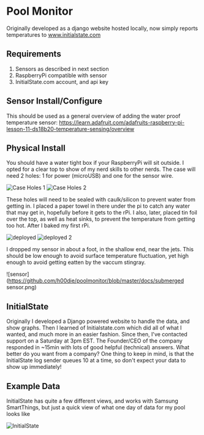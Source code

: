 # Pool Monitor
Originally developed as a django website hosted locally, now simply reports temperatures to www.initialstate.com

## Requirements
1. Sensors as described in next section
2. RaspberryPi compatible with sensor
3. InitialState.com account, and api key

## Sensor Install/Configure
This should be used as a general overview of adding the water proof temperature sensor: https://learn.adafruit.com/adafruits-raspberry-pi-lesson-11-ds18b20-temperature-sensing/overview

## Physical Install
You should have a water tight box if your RaspberryPi will sit outside.  I opted for a clear top to show of my nerd skills to other nerds.
The case will need 2 holes: 1 for power (microUSB) and one for the sensor wire.

![Case Holes 1](https://github.com/h00die/poolmonitor/blob/master/docs/drill%20case.png)
![Case Holes 2](https://github.com/h00die/poolmonitor/blob/master/docs/drill%20case2.png)

These holes will need to be sealed with caulk/silicon to prevent water from getting in.
I placed a paper towel in there under the pi to catch any water that may get in, hopefully before it gets to the rPi.
I also, later, placed tin foil over the top, as well as heat sinks, to prevent the temperature from getting too hot.  After I baked my first rPi.

![deployed](https://github.com/h00die/poolmonitor/blob/master/docs/raspberrypi.png)
![deployed 2](https://github.com/h00die/poolmonitor/blob/master/docs/raspberrypi2.png)

I dropped my sensor in about a foot, in the shallow end, near the jets.  This should be low enough to avoid surface temperature fluctuation, yet high enough to avoid getting eatten by the vaccum stingray.

![sensor](https://github.com/h00die/poolmonitor/blob/master/docs/submerged sensor.png)

## InitialState
Originally I developed a Django powered website to handle the data, and show graphs.  Then I learned of Initialstate.com which did all of what I wanted, and much more in an easier fashion.
Since then, I've contacted support on a Saturday at 3pm EST.  The Founder/CEO of the company responded in ~15min with lots of good helpful (technical) answers.  What better do you want from a company?
One thing to keep in mind, is that the InitialState log sender queues 10 at a time, so don't expect your data to show up immediately!

## Example Data
InitialState has quite a few different views, and works with Samsung SmartThings, but just a quick view of what one day of data for my pool looks like

![InitialState](https://github.com/h00die/poolmonitor/blob/master/docs/initialstate.png)